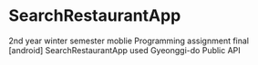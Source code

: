 # SearchRestaurantApp
2nd year winter semester moblie Programming assignment final<br>
[android] SearchRestaurantApp
used Gyeonggi-do Public API
